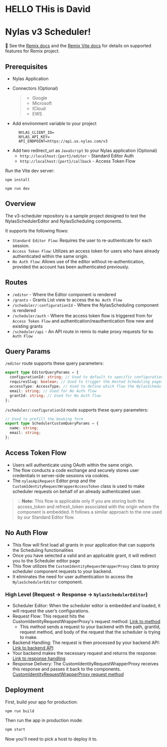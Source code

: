 # HELLO THis is David

# Nylas v3 Scheduler!

📖 See the [Remix docs](https://remix.run/docs) and the [Remix Vite docs](https://remix.run/docs/en/main/guides/vite) for details on supported features for Remix project.

## Prerequisites

- Nylas Application
- Connectors (Optional)

  > - Google
  > - Microsoft
  > - ICloud
  > - EWS

- Add environment variable to your project

```shellscript
      NYLAS_CLIENT_ID=
      NYLAS_API_KEY=
      API_ENDPOINT=https://api.us.nylas.com/v3
```

- Add two redirect_uri as `JavaScript` to your Nylas application (Optional)
  - `http://localhost:{port}/editor` - Standard Editor Auth
  - `http://localhost:{port}/callback` - Access Token Flow

Run the Vite dev server:

```shellscript
npm install
```

```shellscript
npm run dev
```

## Overview

The v3-scheduler repository is a sample project designed to test the NylasSchedulerEditor and NylasScheduling components.

It supports the following flows:

- `Standard Editor Flow`: Requires the user to re-authenticate for each session.
- `Access Token Flow`: Utilizes an access token for users who have already authenticated within the same origin.
- `No Auth Flow`: Allows use of the editor without re-authentication, provided the account has been authenticated previously.

## Routes

- `/editor` - Where the Editor component is rendered
- `/grants` - Grants List view to access the `No Auth Flow`
- `/scheduler/:configurationId` - Where the NylasScheduling component is rendered
- `/scheduler/auth` - Where the access token flow is triggered from for `Access Token Flow` and authentication/reauthentication flow new and existing grants
- `/scheduler/api` - An API route in remix to make proxy requests for `No Auth Flow`

## Query Params

`/editor` route supports these query parameters:

```typescript
export type EditorQueryParams = {
  configurationId: string; // Used to default to specific configuration
  requiresSlug: boolean; // Used to trigger the Hosted Scheduling pages
  accessType: AccessType; // Used to define which flow the NylasSchedulerEditor operates in. By default it's the Standard flow
  email: string; // Used for No Auth flow
  grantId: string; // Used for No Auth flow
};
```

`/scheduler/:configurationId` route supports these query parameters:

```typescript
// Used to prefill the booking form
export type SchedulerCustomQueryParams = {
  name: string;
  email: string;
};
```

## Access Token Flow

- Users will authenticate using OAuth within the same origin.
- The flow conducts a code exchange and securely stores user credentials in server-side sessions via cookies.
- The `nylasApiRequest` Editor prop and the `CustomIdentityRequestWrapperAccessToken` class is used to make scheduler requests on behalf of an already authenticated user.

> 💡 **Note:**
> This flow is applicable only if you are storing both the access_token and refresh_token associated with the origin where the component is embedded. It follows a similar approach to the one used by our Standard Editor flow.

## No Auth Flow

- This flow will first load all grants in your application that can supports the Scheduling functionalities
- Once you have selected a valid and an applicable grant, it will redirect you to the Scheduler editor page
- This flow utilizes the `CustomIdentityRequestWrapperProxy` class to proxy scheduler component requests to your backend.
- It eliminates the need for user authentication to access the `NylasSchedulerEditor` component.

### High Level (Request -> Response -> `NylasSchedulerEditor`)

- Scheduler Editor: When the scheduler editor is embedded and loaded, it will request the user’s configurations.
- Request Flow: This request hits the CustomIdentityRequestWrapperProxy's request method: [Link to method][1]
  - This method sends a request to your backend with the path, grantId, request method, and body of the request that the scheduler is trying to make.
- Backend Handling: The request is then processed by your backend API: [Link to backend API][2]
- Your backend makes the necessary request and returns the response: [Link to response handling][3]
- Response Delivery: The CustomIdentityRequestWrapperProxy receives this response and passes it back to the components. [CustomIdentityRequestWrapperProxy request method][4]

[1]: https://github.com/kraju3/v3-scheduler/blob/6a3e9ba336136ea9488a1a42af842094e6b69045/app/components/scheduler.identity.ts#L96 "Link to method"
[2]: https://github.com/kraju3/v3-scheduler/blob/6a3e9ba336136ea9488a1a42af842094e6b69045/app/routes/scheduler.api.ts#L6 "Link to backend API"
[3]: https://github.com/kraju3/v3-scheduler/blob/6a3e9ba336136ea9488a1a42af842094e6b69045/app/models/nylas/scheduler.server.ts#L18 "Link to response handling"
[4]: https://github.com/kraju3/v3-scheduler/blob/6a3e9ba336136ea9488a1a42af842094e6b69045/app/components/scheduler.identity.ts#L119 "CustomIdentityRequestWrapperProxy request method"

## Deployment

First, build your app for production:

```sh
npm run build
```

Then run the app in production mode:

```sh
npm start
```

Now you'll need to pick a host to deploy it to.
